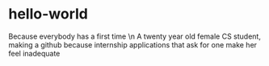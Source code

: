 # hello-world
Because everybody has a first time \n
A twenty year old female CS student, making a github because internship applications that ask for one make her feel inadequate
